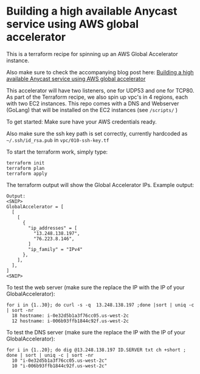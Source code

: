 # Building a high available Anycast service using AWS global accelerator

This is a terraform recipe for spinning up an AWS Global Accelerator instance. 

Also make sure to check the accompanying blog post here: [Building a high available Anycast service using AWS global accelerator](https://medium.com/@atoonk/building-a-high-available-anycast-service-using-aws-global-accelerator-450fc8c4fd1e)


This accelerator will have two listeners, one for UDP53 and one for TCP80. As part of the Terraform recipe, we also spin up vpc's in 4 regions, each with two EC2 instances.
This repo comes with a DNS and Webserver (GoLang) that will be installed on the EC2 instances (see `/scripts/` )


To get started:
Make sure have your AWS credentials ready.

Also make sure the ssh key path is set correctly, currently hardcoded as `~/.ssh/id_rsa.pub` in `vpc/010-ssh-key.tf` 

To start the terraform work, simply type:
```
terraform init 
terraform plan 
terraform apply 
```

The terraform output will show the Global Accelerator IPs. 
Example output:
```
Output:
<SNIP>
GlobalAccelerator = [
  [
    [
      {
        "ip_addresses" = [
          "13.248.138.197",
          "76.223.8.146",
        ]
        "ip_family" = "IPv4"
      },
    ],
  ],
]
<SNIP>
```


To test the web server (make sure the replace the IP with the IP of your GlobalAccelerator):
```
for i in {1..30}; do curl -s -q  13.248.138.197 ;done |sort | uniq -c | sort -nr
  18 hostname: i-0e32d5b1a3f76cc05.us-west-2c
  12 hostname: i-006b93ffb1844c92f.us-west-2c
```

To test the DNS server (make sure the replace the IP with the IP of your GlobalAccelerator):
```
for i in {1..20}; do dig @13.248.138.197 ID.SERVER txt ch +short ; done | sort | uniq -c | sort -nr
  10 "i-0e32d5b1a3f76cc05.us-west-2c"
  10 "i-006b93ffb1844c92f.us-west-2c"
``` 
